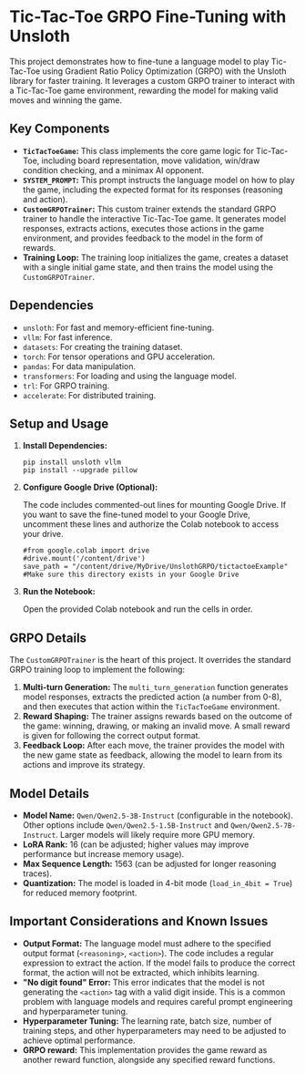 # Tic-Tac-Toe GRPO Fine-Tuning with Unsloth

This project demonstrates how to fine-tune a language model to play Tic-Tac-Toe using Gradient Ratio Policy Optimization (GRPO) with the Unsloth library for faster training.  It leverages a custom GRPO trainer to interact with a Tic-Tac-Toe game environment, rewarding the model for making valid moves and winning the game.

## Key Components

*   **`TicTacToeGame`:** This class implements the core game logic for Tic-Tac-Toe, including board representation, move validation, win/draw condition checking, and a minimax AI opponent.
*   **`SYSTEM_PROMPT`:** This prompt instructs the language model on how to play the game, including the expected format for its responses (reasoning and action).
*   **`CustomGRPOTrainer`:** This custom trainer extends the standard GRPO trainer to handle the interactive Tic-Tac-Toe game. It generates model responses, extracts actions, executes those actions in the game environment, and provides feedback to the model in the form of rewards.
*   **Training Loop:** The training loop initializes the game, creates a dataset with a single initial game state, and then trains the model using the `CustomGRPOTrainer`.

## Dependencies

*   `unsloth`: For fast and memory-efficient fine-tuning.
*   `vllm`: For fast inference.
*   `datasets`: For creating the training dataset.
*   `torch`: For tensor operations and GPU acceleration.
*   `pandas`: For data manipulation.
*   `transformers`: For loading and using the language model.
*   `trl`: For GRPO training.
*   `accelerate`: For distributed training.

## Setup and Usage

1.  **Install Dependencies:**

    ```
    pip install unsloth vllm
    pip install --upgrade pillow
    ```

2.  **Configure Google Drive (Optional):**

    The code includes commented-out lines for mounting Google Drive. If you want to save the fine-tuned model to your Google Drive, uncomment these lines and authorize the Colab notebook to access your drive.

    ```
    #from google.colab import drive
    #drive.mount('/content/drive')
    save_path = "/content/drive/MyDrive/UnslothGRPO/tictactoeExample" #Make sure this directory exists in your Google Drive
    ```

3.  **Run the Notebook:**

    Open the provided Colab notebook and run the cells in order.

## GRPO Details

The `CustomGRPOTrainer` is the heart of this project. It overrides the standard GRPO training loop to implement the following:

1.  **Multi-turn Generation:** The `multi_turn_generation` function generates model responses, extracts the predicted action (a number from 0-8), and then executes that action within the `TicTacToeGame` environment.
2.  **Reward Shaping:** The trainer assigns rewards based on the outcome of the game: winning, drawing, or making an invalid move. A small reward is given for following the correct output format.
3.  **Feedback Loop:** After each move, the trainer provides the model with the new game state as feedback, allowing the model to learn from its actions and improve its strategy.

## Model Details

*   **Model Name:** `Qwen/Qwen2.5-3B-Instruct` (configurable in the notebook).  Other options include `Qwen/Qwen2.5-1.5B-Instruct` and `Qwen/Qwen2.5-7B-Instruct`.  Larger models will likely require more GPU memory.
*   **LoRA Rank:** 16 (can be adjusted; higher values may improve performance but increase memory usage).
*   **Max Sequence Length:** 1563 (can be adjusted for longer reasoning traces).
*   **Quantization:** The model is loaded in 4-bit mode (`load_in_4bit = True`) for reduced memory footprint.

## Important Considerations and Known Issues

*   **Output Format:** The language model must adhere to the specified output format (`<reasoning>`, `<action>`). The code includes a regular expression to extract the action. If the model fails to produce the correct format, the action will not be extracted, which inhibits learning.
*   **"No <action> digit </action> found" Error:** This error indicates that the model is not generating the `<action>` tag with a valid digit inside. This is a common problem with language models and requires careful prompt engineering and hyperparameter tuning.
*   **Hyperparameter Tuning:** The learning rate, batch size, number of training steps, and other hyperparameters may need to be adjusted to achieve optimal performance.
*   **GRPO reward:** This implementation provides the game reward as another reward function, alongside any specified reward functions.
